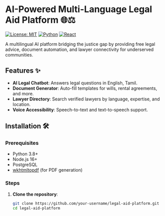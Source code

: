 # AI-Powered Multi-Language Legal Aid Platform 🌐⚖️

[![License: MIT](https://img.shields.io/badge/License-MIT-blue.svg)](https://opensource.org/licenses/MIT)
[![Python](https://img.shields.io/badge/Python-3.8%2B-blue)](https://www.python.org/)
[![React](https://img.shields.io/badge/React-18.2%2B-blue)](https://react.dev/)

A multilingual AI platform bridging the justice gap by providing free legal advice, document automation, and lawyer connectivity for underserved communities.

## Features ✨
- **AI Legal Chatbot**: Answers legal questions in English, Tamil.
- **Document Generator**: Auto-fill templates for wills, rental agreements, and more.
- **Lawyer Directory**: Search verified lawyers by language, expertise, and location.
- **Voice Accessibility**: Speech-to-text and text-to-speech support.

## Installation 🛠️

### Prerequisites
- Python 3.8+
- Node.js 16+
- PostgreSQL
- [wkhtmltopdf](https://wkhtmltopdf.org/) (for PDF generation)

### Steps
1. **Clone the repository**:
   ```bash
   git clone https://github.com/your-username/legal-aid-platform.git
   cd legal-aid-platform
